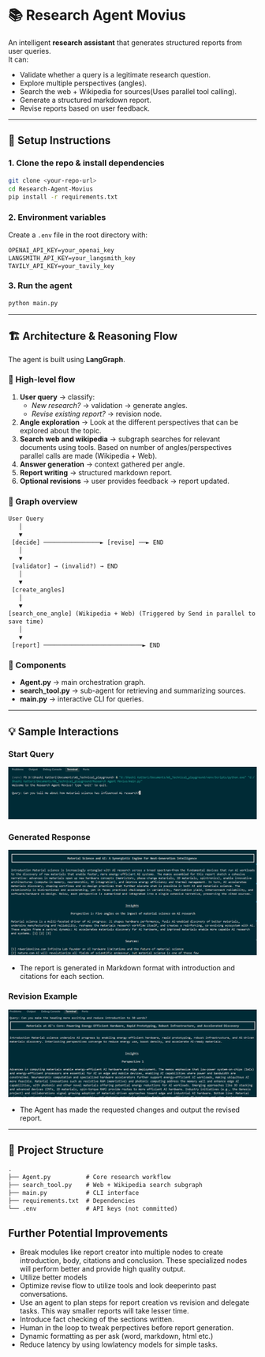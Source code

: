 # 📚 Research Agent Movius  

An intelligent **research assistant** that generates structured reports from user queries.  
It can:  
- Validate whether a query is a legitimate research question.  
- Explore multiple perspectives (angles).  
- Search the web + Wikipedia for sources(Uses parallel tool calling).  
- Generate a structured markdown report.  
- Revise reports based on user feedback.  

---

## 🚀 Setup Instructions  

### 1. Clone the repo & install dependencies
```bash
git clone <your-repo-url>
cd Research-Agent-Movius
pip install -r requirements.txt
```

### 2. Environment variables  
Create a `.env` file in the root directory with:
```env
OPENAI_API_KEY=your_openai_key
LANGSMITH_API_KEY=your_langsmith_key
TAVILY_API_KEY=your_tavily_key 
```

### 3. Run the agent  
```bash
python main.py
```

---

## 🏗️ Architecture & Reasoning Flow  

The agent is built using **LangGraph**.  

### 🔹 High-level flow
1. **User query** → classify:  
   - *New research?* → validation → generate angles.  
   - *Revise existing report?* → revision node.  
2. **Angle exploration** → Look at the different perspectives that can be explored about the topic.
3. **Search web and wikipedia** → subgraph searches for relevant documents using tools. Based on number of angles/perspectives parallel calls are made (Wikipedia + Web).
4. **Answer generation** → context gathered per angle.
6. **Report writing** → structured markdown report.  
7. **Optional revisions** → user provides feedback → report updated.  

### 🔹 Graph overview  

```
User Query
   │
   ▼
 [decide] ────────────────► [revise] ──► END
   │
   ▼
 [validator] → (invalid?) → END
   │
   ▼
 [create_angles]
   │
   ▼
[search_one_angle] (Wikipedia + Web) (Triggered by Send in parallel to save time)
   │
   ▼
 [report] ────────────────────────────► END
```

### 🔹 Components
- **Agent.py** → main orchestration graph.  
- **search_tool.py** → sub-agent for retrieving and summarizing sources.  
- **main.py** → interactive CLI for queries.  

---

## 💡 Sample Interactions  

### Start Query
![Start Query](Images/Screenshot%20start%20query.png)

### Generated Response
![Generated Response](Images/Response.png)

- The report is generated in Markdown format with introduction and citations for each section.

### Revision Example
![Revision Example](Images/Screenshot%20revision.png)

- The Agent has made the requested changes and output the revised report.
---

## 📂 Project Structure  

```
.
├── Agent.py          # Core research workflow
├── search_tool.py    # Web + Wikipedia search subgraph
├── main.py           # CLI interface
├── requirements.txt  # Dependencies
└── .env              # API keys (not committed)
```

## Further Potential Improvements

- Break modules like report creator into multiple nodes to create introduction, body, citations and conclusion. These specialized nodes will perform better and provide high quality output.
- Utilize better models
- Optimize revise flow to utilize tools and look deeperinto past conversations.
- Use an agent to plan steps for report creation vs revision and delegate tasks. This way smaller reports will take lesser time.
- Introduce fact checking of the sections written.
- Human in the loop to tweak perpectives before report generation.
- Dynamic formatting as per ask (word, markdown, html etc.)
- Reduce latency by using lowlatency models for simple tasks.
